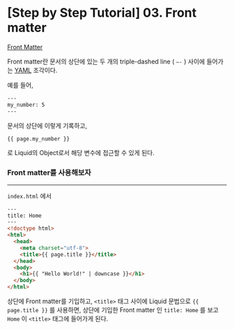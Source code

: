 # [Step by Step Tutorial] 03. Front matter

[Front Matter](https://jekyllrb.com/docs/step-by-step/03-front-matter/)

Front matter란 문서의 상단에 있는 두 개의 triple-dashed line ( `—-` ) 사이에 들어가는 [YAML](https://yaml.org/) 조각이다.

예를 들어,

```html
---
my_number: 5
---
```

문서의 상단에 이렇게 기록하고,

```html
{{ page.my_number }}
```

로 Liquid의 Object로서 해당 변수에 접근할 수 있게 된다.

### Front matter를 사용해보자

---

`index.html` 에서

```html
---
title: Home
---
<!doctype html>
<html>
  <head>
    <meta charset="utf-8">
    <title>{{ page.title }}</title>
  </head>
  <body>
    <h1>{{ "Hello World!" | downcase }}</h1>
  </body>
</html>
```

상단에 Front matter를 기입하고, `<title>` 태그 사이에 Liquid 문법으로 `{{ page.title }}` 를 사용하면, 상단에 기입한 Front matter 인 `title: Home` 를 보고  `Home` 이 `<title>` 태그에 들어가게 된다.



